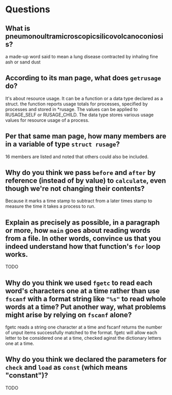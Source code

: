 # Questions

## What is pneumonoultramicroscopicsilicovolcanoconiosis?

 a made-up word said to mean a lung disease contracted by inhaling fine ash or sand dust

## According to its man page, what does `getrusage` do?

It's about resource usage. It can be a function or a data type declared as a struct. the function reports usage totals for processes, specified by processes and stored in *rusage. The values can be applied to RUSAGE_SELF or RUSAGE_CHILD. The data type stores various usage values for resource usage of a process.

## Per that same man page, how many members are in a variable of type `struct rusage`?

16 members are listed and noted that others could also be included.

## Why do you think we pass `before` and `after` by reference (instead of by value) to `calculate`, even though we're not changing their contents?

Because it marks a time stamp to subtract from a later times stamp to measure the time it takes a process to run.

## Explain as precisely as possible, in a paragraph or more, how `main` goes about reading words from a file. In other words, convince us that you indeed understand how that function's `for` loop works.

TODO

## Why do you think we used `fgetc` to read each word's characters one at a time rather than use `fscanf` with a format string like `"%s"` to read whole words at a time? Put another way, what problems might arise by relying on `fscanf` alone?

fgetc reads a string one character at a time and fscanf returns the number of unput items successfully matched to the format. fgetc will allow each letter to be considered one at a time, checked aginst the dictionary letters one at a time.

## Why do you think we declared the parameters for `check` and `load` as `const` (which means "constant")?

TODO
